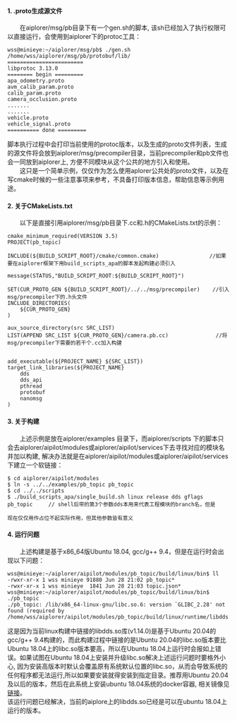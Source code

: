 #### **1. .proto生成源文件** 
&ensp;&ensp;&ensp;&ensp;在aiplorer/msg/pb目录下有一个gen.sh的脚本, 该sh已经加入了执行权限可以直接运行，会使用到aiplorer下的protoc工具：
```
wss@minieye:~/aiplorer/msg/pb$ ./gen.sh 
/home/wss/aiplorer/msg/pb/protobuf/lib/
========================
libprotoc 3.13.0
======== begin =========
apa_odometry.proto
avm_calib_param.proto
calib_param.proto
camera_occlusion.proto
.......
.......
vehicle.proto
vehicle_signal.proto
========== done =========

```
脚本执行过程中会打印当前使用的protoc版本，以及生成的proto文件列表，生成的源文件将会放到aiplorer/msg/precompiler目录，当前precompiler和pb文件也会一同放到aiplorer上, 方便不同模块从这个公共的地方引入和使用。   
&ensp;&ensp;&ensp;&ensp;这只是一个简单示例，仅仅作为怎么使用aplorer公共处的proto文件，以及在写cmake时候的一些注意事项来参考，不具备打印版本信息，帮助信息等示例用途。

#### **2. 关于CMakeLists.txt** 
&ensp;&ensp;&ensp;&ensp;以下是直接引用aiplorer/msg/pb目录下.cc和.h的CMakeLists.txt的示例：
```
cmake_minimum_required(VERSION 3.5)
PROJECT(pb_topic)

INCLUDE(${BUILD_SCRIPT_ROOT}/cmake/common.cmake)                //如果要在aiplorer框架下用build_scripts_apa的脚本发起构建必须引入

message(STATUS,"BUILD_SCRIPT_ROOT:${BUILD_SCRIPT_ROOT}")

SET(CUR_PROTO_GEN ${BUILD_SCRIPT_ROOT}/../../msg/precompiler)    //引入msg/precompiler下的.h头文件
INCLUDE_DIRECTORIES(
    ${CUR_PROTO_GEN}
)

aux_source_directory(src SRC_LIST)
LIST(APPEND SRC_LIST ${CUR_PROTO_GEN}/camera.pb.cc)               //将msg/precompiler下需要的若干个.cc加入构建


add_executable(${PROJECT_NAME} ${SRC_LIST})
target_link_libraries(${PROJECT_NAME} 
    dds
    dds_api
    pthread
    protobuf
    nanomsg
)
``` 
#### **3. 关于构建** 
&ensp;&ensp;&ensp;&ensp;上述示例是放在aiplorer/examples 目录下，而aiplorer/scripts 下的脚本只会去aiplorer/aipilot/modules或aiplorer/aipilot/services下去寻找对应的模块名并加以构建, 解决办法就是在aiplorer/aipilot/modules或aiplorer/aipilot/services下建立一个软链接：
```
$ cd aiplorer/aipilot/modules
$ ln -s ../../examples/pb_topic pb_topic
$ cd ../../scripts
$ ./build_scripts_apa/single_build.sh linux release dds gflags pb_topic     // shell后带的第3个参数dds本用来代表工程模块的branch名，但是
                                                                               现在仅仅用作占位不起实际作用，但其他参数皆有意义
```
#### **4. 运行问题** 
&ensp;&ensp;&ensp;&ensp;上述构建是基于x86_64版Ubuntu 18.04, gcc/g++ 9.4，但是在运行时会出现以下问题：
```
wss@minieye:~/aiplorer/aipilot/modules/pb_topic/build/linux/bin$ ll
-rwxr-xr-x 1 wss minieye 91880 Jun 28 21:02 pb_topic*
-rwxr-xr-x 1 wss minieye  1841 Jun 28 21:03 topic.json*  
wss@minieye:~/aiplorer/aipilot/modules/pb_topic/build/linux/bin$ ./pb_topic
./pb_topic: /lib/x86_64-linux-gnu/libc.so.6: version `GLIBC_2.28' not found (required by /home/wss/aiplorer/aipilot/modules/pb_topic/build/linux/runtime/libdds.so)
```
这是因为当前linux构建中链接的libdds.so库(v1.14.0)是基于Ubuntu 20.04的gcc/g++ 9.4构建的，而此构建过程中链接的是Ubuntu 20.04的libc.so版本要比Ubuntu 18.04上的libc.so版本要高，所以在Ubuntu 18.04上运行时会报如上错误。如果试图在Ubuntu 18.04上安装并升级libc.so解决上述运行问题时要格外小心, 因为安装高版本时默认会覆盖原有系统默认位置的libc.so，从而会导致系统的任何程序都无法运行,所以如果要安装就得安装到指定目录。推荐用Ubuntu 20.04及以后的版本，然后在此系统上安装ubuntu 18.04系统的docker容器, 相关镜像见[链接](https://git.minieye.tech/ap/toolchains/-/tree/master/linux)。   
该运行问题已经解决，当前的aiplore上的libdds.so已经是可以在ubuntu 18.04上运行的版本。   

